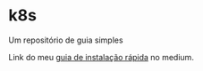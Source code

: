 # k8s
Um repositório de guia simples


Link do meu <a href="https://medium.com/@joao-prs/kubernetes-ruchado-instala%C3%A7%C3%A3o-do-cluster-05e2f1091c7f">guia de instalação rápida</a> no medium.
